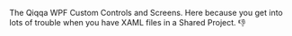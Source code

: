 ﻿The Qiqqa WPF Custom Controls and Screens. Here because you get into lots of trouble when you have XAML files in a Shared Project. :-1: